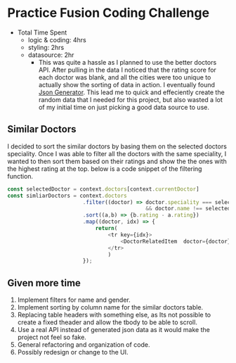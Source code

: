 # Practice Fusion Coding Challenge

- Total Time Spent
    - logic & coding: 4hrs
    - styling: 2hrs
    - datasource: 2hr
        - This was quite a hassle as I planned to use the better doctors API. After pulling in the data I noticed that the rating score for each doctor was blank, and all the cities were too unique to actually show the sorting of data in action. I eventually found [Json Generator](https://www.json-generator.com/). This lead me to quick and effeciently create the random data that I needed for this project, but also wasted a lot of my initial time on just picking a good data source to use.


## Similar Doctors

I decided to sort the similar doctors by basing them on the selected doctors speciality. Once I was able to filter all the doctors with the same speciality, I wanted to then sort them based on their ratings and show the the ones with the highest rating at the top. below is a code snippet of the filtering function.

```javascript
const selectedDoctor = context.doctors[context.currentDoctor]
const simliarDoctors = context.doctors
                        .filter((doctor) => doctor.speciality === selectedDoctor.speciality 
                                            && doctor.name !== selectedDoctor.name)
                        .sort((a,b) => {b.rating - a.rating})
                        .map((doctor, idx) => {
                            return( 
                                <tr key={idx}>
                                    <DoctorRelatedItem  doctor={doctor} />
                                </tr>
                                )
                        });
```

## Given more time

1. Implement filters for name and gender.
2. Implement sorting by column name for the similar doctors table.
3. Replacing table headers with something else, as Its not possible to create a fixed theader and allow the tbody to be able to scroll.
4. Use a real API instead of generated json data as it would make the project not feel so fake.
5. General refactoring and organization of code.
6. Possibly redesign or change to the UI.

